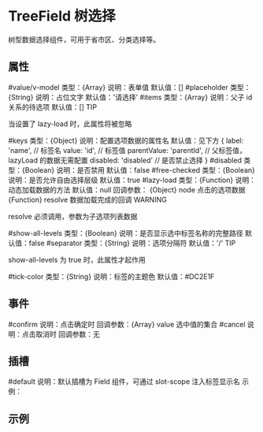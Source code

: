 # TreeField 树选择

树型数据选择组件，可用于省市区、分类选择等。

## 属性

#value/v-model
类型：{Array}
说明：表单值
默认值：[]
#placeholder
类型：{String}
说明：占位文字
默认值：'请选择'
#items
类型：{Array}
说明：父子 id 关系的待选项
默认值：[]
TIP

当设置了 lazy-load 时，此属性将被忽略

#keys
类型：{Object}
说明：配置选项数据的属性名
默认值：见下方
{
label: 'name', // 标签名
value: 'id', // 标签值
parentValue: 'parentId', // 父标签值，lazyLoad 的数据无需配置
disabled: 'disabled' // 是否禁止选择
}
#disabled
类型：{Boolean}
说明：是否禁用
默认值：false
#free-checked
类型：{Boolean}
说明：是否允许自由选择层级
默认值：true
#lazy-load
类型：{Function}
说明：动态加载数据的方法
默认值：null
回调参数：
{Object} node 点击的选项数据
{Function} resolve 数据加载完成的回调
WARNING

resolve 必须调用，参数为子选项列表数据

#show-all-levels
类型：{Boolean}
说明：是否显示选中标签名称的完整路径
默认值：false
#separator
类型：{String}
说明：选项分隔符
默认值：'/'
TIP

show-all-levels 为 true 时，此属性才起作用

#tick-color
类型：{String}
说明：标签的主题色
默认值：#DC2E1F

## 事件

#confirm
说明：点击确定时
回调参数：{Array} value 选中值的集合
#cancel
说明：点击取消时
回调参数：无

## 插槽

#default
说明：默认插槽为 Field 组件，可通过 slot-scope 注入标签显示名
示例：
<tree-field>
<template slot-scope="{ valueShow }">
<van-cell :title="valueShow">
</template>
</tree-field>

## 示例

<template>
  <div>
    <tree-field v-model="ids" :lazy-load="lazyLoad" label="异步加载" :keys="{ label: 'label', value: 'value' }" />
    <tree-field v-model="ids2" :items="items" label="同步加载" :keys="{ label: 'name', value: 'id', parentValue: 'pid' }" />
  </div>
</template>

<script>
import { TreeField } from '@fe/packages/components'

export default {
  name: 'TreeFieldExample',
  components: {
    TreeField
  },
  data() {
    return {
      ids: [],
      lazyLoad(node, resolve) {
        setTimeout(() => {
          const n = 8
          const a = []
          for (let index = 0; index < n; index++) {
            const id = ((node && node.value) || '') + index
            a.push({ value: id, label: '节点' + id })
          }
          resolve(node && node.value.length >= 4 ? [] : a)
        }, 100)
      },

      ids2: [],
      items: [
        { id: 'yizhi', pid: 'shejiyuanze', name: '一致' },
        { id: 'fankui', pid: 'shejiyuanze', name: '反馈' },
        { id: 'xiaolv', pid: 'shejiyuanze', name: '效率' },
        { id: 'kekong', pid: 'shejiyuanze', name: '可控' },
        { id: 'shejiyuanze', pid: 'zhinan', name: '设计原则' },
        { id: 'cexiangdaohang', pid: 'daohang', name: '侧向导航' },
        { id: 'dingbudaohang', pid: 'daohang', name: '顶部导航' },
        { id: 'daohang', pid: 'zhinan', name: '导航' },
        { id: 'zhinan', name: '指南' },
        { id: 'layout', pid: 'basic', name: 'Layout 布局' },
        { id: 'basic', pid: 'zujian', name: 'Basic' },
        { id: 'radio', pid: 'form', name: 'Radio 单选框' },
        { id: 'checkbox', pid: 'form', name: 'Checkbox 多选框' },
        { id: 'input', pid: 'form', name: 'Input 输入框' },
        { id: 'input-number', pid: 'form', name: 'InputNumber 计数器' },
        { id: 'form', pid: 'zujian', name: 'Form' },
        { id: 'table', pid: 'data', name: 'Table 表格' },
        { id: 'tag', pid: 'data', name: 'Tag 标签' },
        { id: 'data', pid: 'zujian', name: 'Data' },
        { id: 'alert', pid: 'notice', name: 'Alert 警告' },
        { id: 'notice', pid: 'zujian', name: 'Notice' },
        { id: 'menu', pid: 'navigation', name: 'NavMenu 导航菜单' },
        { id: 'tabs', pid: 'navigation', name: 'Tabs 标签页' },
        { id: 'navigation', pid: 'zujian', name: 'Navigation' },
        { id: 'dialog', pid: 'others', name: 'Dialog 对话框' },
        { id: 'tooltip', pid: 'others', name: 'Tooltip 文字提示' },
        { id: 'others', pid: 'zujian', name: 'Others' },
        { id: 'zujian', name: '组件' },
        { id: 'axure', pid: 'ziyuan', name: 'Axure Components' },
        { id: 'sketch', pid: 'ziyuan', name: 'Sketch Templates' },
        { id: 'jiaohu', pid: 'ziyuan', name: '组件交互文档' },
        { id: 'ziyuan', name: '资源' }
      ]
    }
  }
}
</script>
